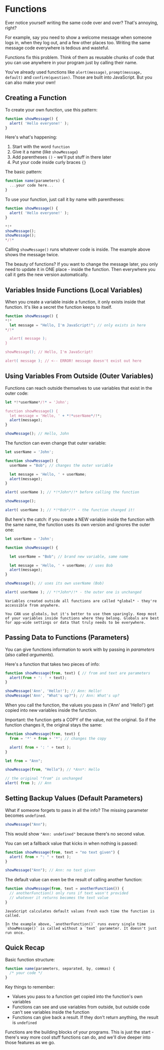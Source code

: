 # Functions

Ever notice yourself writing the same code over and over? That's annoying, right?

For example, say you need to show a welcome message when someone logs in, when they log out, and a few other places too. Writing the same message code everywhere is tedious and wasteful.

Functions fix this problem. Think of them as reusable chunks of code that you can use anywhere in your program just by calling their name.

You've already used functions like `alert(message)`, `prompt(message, default)` and `confirm(question)`. Those are built into JavaScript. But you can also make your own!

## Creating a Function

To create your own function, use this pattern:

```js
function showMessage() {
  alert( 'Hello everyone!' );
}
```

Here's what's happening:
1. Start with the word `function`
2. Give it a name (like `showMessage`)
3. Add parentheses `()` - we'll put stuff in there later
4. Put your code inside curly braces `{}`

The basic pattern:
```js
function name(parameters) {
  ...your code here...
}
```

To use your function, just call it by name with parentheses:

```js run
function showMessage() {
  alert( 'Hello everyone!' );
}

*!*
showMessage();
showMessage();
*/!*
```

Calling `showMessage()` runs whatever code is inside. The example above shows the message twice.

The beauty of functions? If you want to change the message later, you only need to update it in ONE place - inside the function. Then everywhere you call it gets the new version automatically.

## Variables Inside Functions (Local Variables)

When you create a variable inside a function, it only exists inside that function. It's like a secret the function keeps to itself.

```js run
function showMessage() {
*!*
  let message = "Hello, I'm JavaScript!"; // only exists in here
*/!*

  alert( message );
}

showMessage(); // Hello, I'm JavaScript!

alert( message ); // <-- ERROR! message doesn't exist out here
```

## Using Variables From Outside (Outer Variables)

Functions can reach outside themselves to use variables that exist in the outer code:

```js run no-beautify
let *!*userName*/!* = 'John';

function showMessage() {
  let message = 'Hello, ' + *!*userName*/!*;
  alert(message);
}

showMessage(); // Hello, John
```

The function can even change that outer variable:

```js run
let userName = 'John';

function showMessage() {
  userName = "Bob"; // changes the outer variable

  let message = 'Hello, ' + userName;
  alert(message);
}

alert( userName ); // *!*John*/!* before calling the function

showMessage();

alert( userName ); // *!*Bob*/!* - the function changed it!
```

But here's the catch: if you create a NEW variable inside the function with the same name, the function uses its own version and ignores the outer one:

```js run
let userName = 'John';

function showMessage() {

  let userName = "Bob"; // brand new variable, same name

  let message = 'Hello, ' + userName; // uses Bob
  alert(message);
}

showMessage(); // uses its own userName (Bob)

alert( userName ); // *!*John*/!* - the outer one is unchanged
```

```smart header="Global variables"
Variables created outside all functions are called *global* - they're accessible from anywhere.

You CAN use globals, but it's better to use them sparingly. Keep most of your variables inside functions where they belong. Globals are best for app-wide settings or data that truly needs to be everywhere.
```

## Passing Data to Functions (Parameters)

You can give functions information to work with by passing in *parameters* (also called *arguments*).

Here's a function that takes two pieces of info:

```js run
function showMessage(from, text) { // from and text are parameters
  alert(from + ': ' + text);
}

showMessage('Ann', 'Hello!'); // Ann: Hello!
showMessage('Ann', "What's up?"); // Ann: What's up? 

```

When you call the function, the values you pass in ('Ann' and 'Hello!') get copied into new variables inside the function.

Important: the function gets a COPY of the value, not the original. So if the function changes it, the original stays the same:

```js run
function showMessage(from, text) {
  from = '*' + from + '*'; // changes the copy

  alert( from + ': ' + text );
}

let from = "Ann";

showMessage(from, "Hello"); // *Ann*: Hello

// the original "from" is unchanged
alert( from ); // Ann
```

## Setting Backup Values (Default Parameters)

What if someone forgets to pass in all the info? The missing parameter becomes `undefined`.

```js
showMessage("Ann");
```

This would show `"Ann: undefined"` because there's no second value.

You can set a fallback value that kicks in when nothing is passed:

```js run
function showMessage(from, text = "no text given") {
  alert( from + ": " + text );
}

showMessage("Ann"); // Ann: no text given
```

The default value can even be the result of calling another function:

```js run
function showMessage(from, text = anotherFunction()) {
  // anotherFunction() only runs if text wasn't provided
  // whatever it returns becomes the text value
}
```

```smart header="When default values are calculated"
JavaScript calculates default values fresh each time the function is called. 

In the example above, `anotherFunction()` runs every single time `showMessage()` is called without a `text` parameter. It doesn't just run once.
```


## Quick Recap

Basic function structure:

```js
function name(parameters, separated, by, commas) {
  /* your code */
}
```

Key things to remember:
- Values you pass to a function get copied into the function's own variables
- Functions can see and use variables from outside, but outside code can't see variables inside the function
- Functions can give back a result. If they don't return anything, the result is `undefined`

Functions are the building blocks of your programs. This is just the start - there's way more cool stuff functions can do, and we'll dive deeper into those features as we go.
